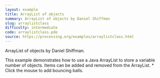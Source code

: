 ```yaml
---
layout: example
title: ArrayList of objects
summary: ArrayList of objects by Daniel Shiffman
slug: arraylistclass
difficulty: intermediate
code: arraylistclass.pde
source: https://processing.org/examples/arraylistclass.html
---
```


ArrayList of objects by Daniel Shiffman. 

 This example demonstrates how to use a Java ArrayList to store a variable number of objects.  Items can be added and removed from the ArrayList. * Click the mouse to add bouncing balls.
